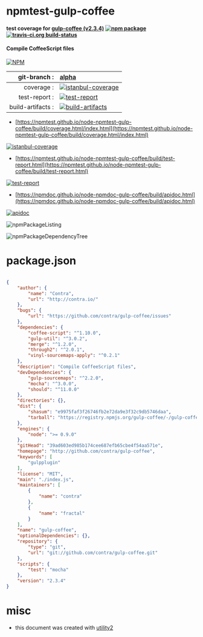# npmtest-gulp-coffee

#### test coverage for  [gulp-coffee (v2.3.4)](http://github.com/contra/gulp-coffee)  [![npm package](https://img.shields.io/npm/v/npmtest-gulp-coffee.svg?style=flat-square)](https://www.npmjs.org/package/npmtest-gulp-coffee) [![travis-ci.org build-status](https://api.travis-ci.org/npmtest/node-npmtest-gulp-coffee.svg)](https://travis-ci.org/npmtest/node-npmtest-gulp-coffee)

#### Compile CoffeeScript files

[![NPM](https://nodei.co/npm/gulp-coffee.png?downloads=true&downloadRank=true&stars=true)](https://www.npmjs.com/package/gulp-coffee)

| git-branch : | [alpha](https://github.com/npmtest/node-npmtest-gulp-coffee/tree/alpha)|
|--:|:--|
| coverage : | [![istanbul-coverage](https://npmtest.github.io/node-npmtest-gulp-coffee/build/coverage.badge.svg)](https://npmtest.github.io/node-npmtest-gulp-coffee/build/coverage.html/index.html)|
| test-report : | [![test-report](https://npmtest.github.io/node-npmtest-gulp-coffee/build/test-report.badge.svg)](https://npmtest.github.io/node-npmtest-gulp-coffee/build/test-report.html)|
| build-artifacts : | [![build-artifacts](https://npmtest.github.io/node-npmtest-gulp-coffee/glyphicons_144_folder_open.png)](https://github.com/npmtest/node-npmtest-gulp-coffee/tree/gh-pages/build)|

- [https://npmtest.github.io/node-npmtest-gulp-coffee/build/coverage.html/index.html](https://npmtest.github.io/node-npmtest-gulp-coffee/build/coverage.html/index.html)

[![istanbul-coverage](https://npmtest.github.io/node-npmtest-gulp-coffee/build/screenCapture.buildCi.browser.%252Ftmp%252Fbuild%252Fcoverage.lib.html.png)](https://npmtest.github.io/node-npmtest-gulp-coffee/build/coverage.html/index.html)

- [https://npmtest.github.io/node-npmtest-gulp-coffee/build/test-report.html](https://npmtest.github.io/node-npmtest-gulp-coffee/build/test-report.html)

[![test-report](https://npmtest.github.io/node-npmtest-gulp-coffee/build/screenCapture.buildCi.browser.%252Ftmp%252Fbuild%252Ftest-report.html.png)](https://npmtest.github.io/node-npmtest-gulp-coffee/build/test-report.html)

- [https://npmdoc.github.io/node-npmdoc-gulp-coffee/build/apidoc.html](https://npmdoc.github.io/node-npmdoc-gulp-coffee/build/apidoc.html)

[![apidoc](https://npmdoc.github.io/node-npmdoc-gulp-coffee/build/screenCapture.buildCi.browser.%252Ftmp%252Fbuild%252Fapidoc.html.png)](https://npmdoc.github.io/node-npmdoc-gulp-coffee/build/apidoc.html)

![npmPackageListing](https://npmtest.github.io/node-npmtest-gulp-coffee/build/screenCapture.npmPackageListing.svg)

![npmPackageDependencyTree](https://npmtest.github.io/node-npmtest-gulp-coffee/build/screenCapture.npmPackageDependencyTree.svg)



# package.json

```json

{
    "author": {
        "name": "Contra",
        "url": "http://contra.io/"
    },
    "bugs": {
        "url": "https://github.com/contra/gulp-coffee/issues"
    },
    "dependencies": {
        "coffee-script": "^1.10.0",
        "gulp-util": "^3.0.2",
        "merge": "^1.2.0",
        "through2": "^2.0.1",
        "vinyl-sourcemaps-apply": "^0.2.1"
    },
    "description": "Compile CoffeeScript files",
    "devDependencies": {
        "gulp-sourcemaps": "^2.2.0",
        "mocha": "^3.0.0",
        "should": "^11.0.0"
    },
    "directories": {},
    "dist": {
        "shasum": "e9975faf3f26746fb2e72da9e3f32c9db5746daa",
        "tarball": "https://registry.npmjs.org/gulp-coffee/-/gulp-coffee-2.3.4.tgz"
    },
    "engines": {
        "node": ">= 0.9.0"
    },
    "gitHead": "39ad603ed985b174cee687efb65cbe4f54aa571e",
    "homepage": "http://github.com/contra/gulp-coffee",
    "keywords": [
        "gulpplugin"
    ],
    "license": "MIT",
    "main": "./index.js",
    "maintainers": [
        {
            "name": "contra"
        },
        {
            "name": "fractal"
        }
    ],
    "name": "gulp-coffee",
    "optionalDependencies": {},
    "repository": {
        "type": "git",
        "url": "git://github.com/contra/gulp-coffee.git"
    },
    "scripts": {
        "test": "mocha"
    },
    "version": "2.3.4"
}
```



# misc
- this document was created with [utility2](https://github.com/kaizhu256/node-utility2)
